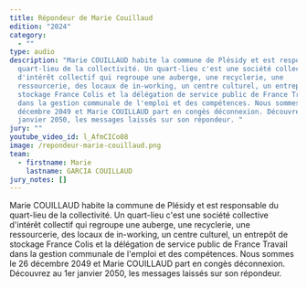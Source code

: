 ```yaml
---
title: Répondeur de Marie Couillaud
edition: "2024"
category:
  - ""
type: audio
description: "Marie COUILLAUD habite la commune de Plésidy et est responsable du
  quart-lieu de la collectivité. Un quart-lieu c'est une société collective
  d'intérêt collectif qui regroupe une auberge, une recyclerie, une
  ressourcerie, des locaux de in-working, un centre culturel, un entrepôt de
  stockage France Colis et la délégation de service public de France Travail
  dans la gestion communale de l'emploi et des compétences. Nous sommes le 26
  décembre 2049 et Marie COUILLAUD part en congès déconnexion. Découvrez au 1er
  janvier 2050, les messages laissés sur son répondeur. "
jury: ""
youtube_video_id: l_AfmCICo08
image: /repondeur-marie-couillaud.png
team:
  - firstname: Marie
    lastname: GARCIA COUILLAUD
jury_notes: []
---
```

Marie COUILLAUD habite la commune de Plésidy et est responsable du quart-lieu de la collectivité. Un quart-lieu c'est une société collective d'intérêt collectif qui regroupe une auberge, une recyclerie, une ressourcerie, des locaux de in-working, un centre culturel, un entrepôt de stockage France Colis et la délégation de service public de France Travail dans la gestion communale de l'emploi et des compétences. Nous sommes le 26 décembre 2049 et Marie COUILLAUD part en congès déconnexion. Découvrez au 1er janvier 2050, les messages laissés sur son répondeur.
